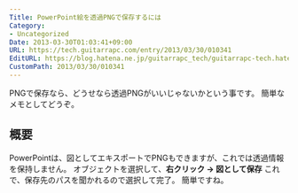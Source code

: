 ```yaml
---
Title: PowerPoint絵を透過PNGで保存するには
Category:
- Uncategorized
Date: 2013-03-30T01:03:41+09:00
URL: https://tech.guitarrapc.com/entry/2013/03/30/010341
EditURL: https://blog.hatena.ne.jp/guitarrapc_tech/guitarrapc-tech.hatenablog.com/atom/entry/11696248318757675489
CustomPath: 2013/03/30/010341
---
```


<p>PNGで保存なら、どうせなら透過PNGがいいじゃないかという事です。 簡単なメモとしてどうぞ。 </p>
<h2>概要</h2>
<p>PowerPointは、図としてエキスポートでPNGもできますが、これでは透過情報を保持しません。 オブジェクトを選択して、<strong>右クリック → 図として保存</strong> これで、保存先のパスを聞かれるので選択して完了。 簡単ですね。</p>
